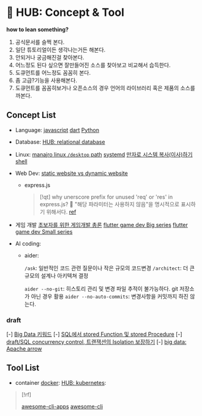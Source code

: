 # 󰏢 HUB: Concept & Tool


**how to lean something?**

1. 공식문서를 슬쩍 본다.
2. 일단 튜토리얼이든 생각나는거든 해본다.
3. 안되거나 궁금해진걸 찾아본다.
4. 어느정도 된다 싶으면 잘만들어진 소스를 찾아보고 비교해서 습득한다.
5. 도큐먼트를 어느정도 꼼꼼히 본다.
6. 좀 고급?기능을 사용해본다.
7. 도큐먼트를 꼼꼼히보거나 오픈소스의 경우 언어의 라이브러리 혹은 제품의 소스를 까본다.

## Concept List

- Language:
  [javascript](/Programing/concepts_and_tools/concepts/languages/javascript)
  [dart](/Programing/concepts_and_tools/concepts/languages/dart/index.md)
  [Python](/Programing/concepts_and_tools/concepts/languages/Python)

- Database:
  [HUB: relational database](/Programing/concepts_and_tools/concepts/database/relational_database/index.md)

- Linux:
  [manajro linux `/desktop` path](/Programing/concepts_and_tools/concepts/linux/manajro_linux_desktop_path)
  [systemd](/Programing/concepts_and_tools/concepts/linux/systemd)
  [만자로 시스템 복사(이사)하기](/Programing/concepts_and_tools/concepts/linux/만자로_시스템_복사하기)
  [shell](/Programing/concepts_and_tools/concepts/linux/shell)

- Web Dev:
  [static website vs dynamic website](/Programing/concepts_and_tools/concepts/web_dev/static_website_vs_dynamic_website)

  - express.js

    > [!qt] why unerscore prefix for unused 'req' or 'res' in express.js?
    >   󱞪 "해당 파라미터는 사용하지 않음"을 명시적으로 표시하기 위해서다.
    >     [ref](https://stackoverflow.com/questions/59119738/what-is-the-reason-for-prefixing-unused-parameters-with-an-underscore)

- 게임 개발
  [초보자를 위한 게임개발 총론](https://gpgstudy.com/gpgiki/%EC%B4%88%EB%B3%B4%EC%9E%90_Faq)
  [flutter game dev Big series](https://www.youtube.com/watch?v=Kwn1eHZP3C4&ab_channel=Spellthorn)
  [flutter game dev Small series](https://www.youtube.com/watch?v=wUf3UytV4wQ&ab_channel=TreyCodes)

- AI coding:

  - aider:

    `/ask`: 일반적인 코드 관련 질문이나 작은 규모의 코드변경
    `/architect`: 더 큰 규모의 설계나 아키텍쳐 결정

    `aider --no-git`: 히스토리 관리 및 변경 파일 추적이 불가능하다. git 저장소가 아닌 경우 활용
    `aider --no-auto-commits`: 변경사항을 커밋까지 하진 않는다.



### draft

[-] [Big Data 키워드](/Programing/concepts_and_tools/draft/Big_Data_키워드)
[-] [SQL에서 stored Function 및 stored Procedure](/Programing/concepts_and_tools/draft/SQL에서_stored_Function_및_stored_Procedure)
[-] [draft/SQL concurrency control, 트랜잭션의 Isolation 보장하기](/Programing/concepts_and_tools/draft/SQL_concurrency_control,_트랜잭션의_Isolation_보장하기)
[-] [big data: Apache arrow](big_data:_Apache_arrow)


## Tool List

- container
  [docker](/Programing/concepts_and_tools/tools/docker.md):
  [HUB: kubernetes](/Programing/concepts_and_tools/tools/kubernetes/index.md):

> [!rf]
>
> [awesome-cli-apps](https://github.com/agarrharr/awesome-cli-apps)
> [awesome-cli](https://github.com/Kikobeats/awesome-cli)
